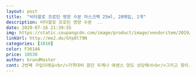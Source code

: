 ```yaml
---
layout: post 
title:  "비타할로 프로틴 영양 수분 마스크팩 25ml, 20매입, 1개" 
description: 비타할로 프로틴 영양 수분  ..
date: 2020-07-16 21:39:55 
img: https://static.coupangcdn.com/image/product/image/vendoritem/2019/08/09/4403206322/7d6c99d8-461e-40fa-9042-248eb246e3bd.jpg 
linkUrl: http://me2.do/GYp0l79N 
categories: [1010] 
color: F361A6 
price: 10530 
author: brandMaster 
cont: 2번째 구입이에요<br/>가격대비 원단 두께나 에센스 양도 상당해서<br/>그리고 향이... <br/>약간 좀 남자 화장품 같은 향이 나서... <br/>좀 호불호 걸리네요.<br/><br/>사용할 때 향이 좋았고<br/>오 근데 정말 이 가격 맞나요? 일단 천원 안하는 저렴이 팩들은 원단이 얇은 경우가 많은데 요건 그거보다도 싸면서 원단도 도톰하구요, 내용물도 충분히 많아서 아주 촉촉해요.<br/> 뒤에 쓰인 것처럼 ‘통통존’이 있어서 귀 근처 볼살까지도 넓게 커버 됩니다.<br/><br/>유통기한 넉넉한 걸로 왔구요<br/>이번에도 또 생각나더라구요<br/>잘 쓸게요<br/>짖애 쟁여놨던 팩들이 바닥을 보여가길래 일단 가격이 좋고 비타할로 마스크팩 중에서도 컬러가 상큼한 프로틴 마스크팩을 골라봤어요.<br/><br/>팩 자체의 효능은 좋습니다!<br/>팩에서 기대한 효과는 다 충족했구요 그 중 가장 맘에 든건 사실 향이었어요.<br/> 얼굴에 계속 덮고 있어야 하니까 자극적이지 않은, 그러나 은은하고 좋은 (쓰면서 보니 참 모호하네요 ㅎㅎ) 향이어야 하는데 이 팩의 향이 딱 그랬어요.<br/> 부드럽고 고급스러운 향... <br/>인데 우디하지만 플로럴도 좀 가미된 듯한?<br/>팩은 여러가지로 자주 쓰고 있구요, 그 결과 원단 재질이 월등히 다르지 않은 이상 사용경험(효과말고 사용할 때 느낌!만요^^; 효과는 결론적으로 다 비슷비슷)은 차이가 없다고 생각하고 있어요.<br/><br/>팩이 두꺼워서 피부에 완전 착<br/> - 하고  밀착되진 않고 조금 떠요.<br/><br/>프로틴이라면... <br/>얼굴에 단백질을 바른다는건데 계란흰자팩과 같은 효과를 노린다는 걸까?? 하며 개봉했지요.<br/><br/>할튼 만족스러운 팩 생활 하고 있습니다<br/> 
---
```

 